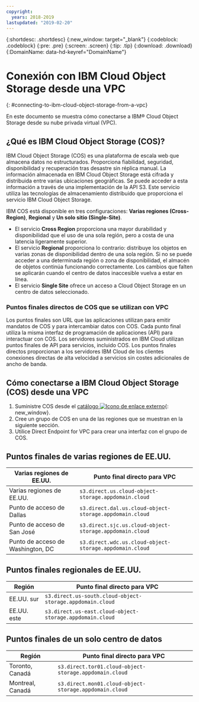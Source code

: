 ```yaml
---
copyright:
  years: 2018-2019
lastupdated: "2019-02-20"
---
```

{:shortdesc: .shortdesc}
{:new_window: target="_blank"}
{:codeblock: .codeblock}
{:pre: .pre}
{:screen: .screen}
{:tip: .tip}
{:download: .download}
{:DomainName: data-hd-keyref="DomainName"}

# Conexión con IBM Cloud Object Storage desde una VPC
{: #connecting-to-ibm-cloud-object-storage-from-a-vpc}

En este documento se muestra cómo conectarse a IBM® Cloud Object Storage desde su nube privada virtual (VPC).

## ¿Qué es IBM Cloud Object Storage (COS)?

IBM Cloud Object Storage (COS) es una plataforma de escala web que almacena datos no estructurados. Proporciona fiabilidad, seguridad, disponibilidad y recuperación tras desastre sin réplica manual.
La información almacenada en IBM Cloud Object Storage está cifrada y distribuida entre varias ubicaciones geográficas. Se puede acceder a esta información a través de una implementación de la API S3. Este servicio utiliza las tecnologías de almacenamiento distribuido que proporciona el servicio IBM Cloud Object Storage.

IBM COS está disponible en tres configuraciones: **Varias regiones (Cross-Region)**, **Regional** y **Un solo sitio (Single-Site)**.
 * El servicio **Cross Region** proporciona una mayor durabilidad y disponibilidad que el uso de una sola región, pero a costa de una latencia ligeramente superior.
 * El servicio **Regional** proporciona lo contrario: distribuye los objetos en varias zonas de disponibilidad dentro de una sola región. Si no se puede acceder a una determinada región o zona de disponibilidad, el almacén de objetos continúa funcionando correctamente. Los cambios que falten se aplicarán cuando el centro de datos inaccesible vuelva a estar en línea.
 * El servicio **Single Site** ofrece un acceso a Cloud Object Storage en un centro de datos seleccionado.
 
### Puntos finales directos de COS que se utilizan con VPC

Los puntos finales son URL que las aplicaciones utilizan para emitir mandatos de COS y para intercambiar datos con COS. Cada punto final utiliza la misma interfaz de programación de aplicaciones (API) para interactuar con COS.
Los servidores suministrados en IBM Cloud utilizan puntos finales de API para servicios, incluido COS. Los puntos finales directos proporcionan a los servidores IBM Cloud de los clientes conexiones directas de alta velocidad a servicios sin costes adicionales de ancho de banda.
 
## Cómo conectarse a IBM Cloud Object Storage (COS) desde una VPC
 1. Suministre COS desde el [catálogo ![Icono de enlace externo](../icons/launch-glyph.svg "Icono de enlace externo")](https://{DomainName}/catalog/services/cloud-object-storage){: new_window}.
 2. Cree un grupo de COS en una de las regiones que se muestran en la siguiente sección.
 3. Utilice Direct Endpoint for VPC para crear una interfaz con el grupo de COS.
 
## Puntos finales de varias regiones de EE.UU.
 
| **Varias regiones de EE.UU.** | **Punto final directo para VPC** |
|------------|-------------------------------|
| Varias regiones de EE.UU. | `s3.direct.us.cloud-object-storage.appdomain.cloud` |
| Punto de acceso de Dallas | `s3.direct.dal.us.cloud-object-storage.appdomain.cloud`
| Punto de acceso de San José | `s3.direct.sjc.us.cloud-object-storage.appdomain.cloud`
| Punto de acceso de Washington, DC | `s3.direct.wdc.us.cloud-object-storage.appdomain.cloud` |

 ## Puntos finales regionales de EE.UU.
 
| **Región** | **Punto final directo para VPC** |
|------------|-------------------------------|
| EE.UU. sur | `s3.direct.us-south.cloud-object-storage.appdomain.cloud`|
| EE.UU. este | `s3.direct.us-east.cloud-object-storage.appdomain.cloud`|

 ## Puntos finales de un solo centro de datos
 
| **Región** | **Punto final directo para VPC** |
|------------|-------------------------------|
| Toronto, Canadá | `s3.direct.tor01.cloud-object-storage.appdomain.cloud` |
| Montreal, Canadá | `s3.direct.mon01.cloud-object-storage.appdomain.cloud` |
